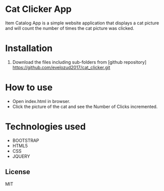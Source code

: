 # Cat Clicker App
Item Catalog App is a simple website application that displays a cat picture and will count the number of times the cat picture was clicked.

# Installation
1. Download the files including sub-folders from [github repository] https://github.com/evelozud2017/cat_clicker.git

# How to use
- Open index.html in browser.  
- Click the picture of the cat and see the Number of Clicks incremented.


# Technologies used
- BOOTSTRAP
- HTML5
- CSS
- JQUERY

License
----

MIT
